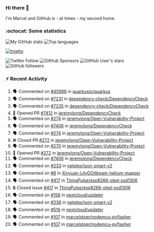 ### Hi there 👋

I'm Marcel and GitHub is - at times - my second home.

<!--
**marcelstoer/marcelstoer** is a ✨ _special_ ✨ repository because its `README.md` (this file) appears on your GitHub profile.

Here are some ideas to get you started:

- 🔭 I’m currently working on ...
- 🌱 I’m currently learning ...
- 👯 I’m looking to collaborate on ...
- 🤔 I’m looking for help with ...
- 💬 Ask me about ...
- 📫 How to reach me: ...
- 😄 Pronouns: ...
- ⚡ Fun fact: ...
-->

### :octocat: Some statistics

<!-- https://github.com/anuraghazra/github-readme-stats -->

![My GitHub stats](https://github-readme-stats.vercel.app/api?username=marcelstoer&count_private=true&show_icons=true&hide_title=true)
![Top languages](https://github-readme-stats.vercel.app/api/top-langs/?username=marcelstoer&layout=compact&count_private=true&show_icons=true&hide_title=true&langs_count=10)

[![trophy](https://github-profile-trophy.vercel.app/?username=marcelstoer)](https://github.com/marcelstoer)

![Twitter Follow](https://img.shields.io/twitter/follow/frightanic?style=social)
![GitHub Sponsors](https://img.shields.io/github/sponsors/marcelstoer?style=social)
![GitHub User's stars](https://img.shields.io/github/stars/marcelstoer?style=social)
![GitHub followers](https://img.shields.io/github/followers/marcelstoer?style=social)

### :zap: Recent Activity

<!--START_SECTION:activity-->
1. 🗣 Commented on [#45988](https://github.com/quarkusio/quarkus/pull/45988#issuecomment-2668311946) in [quarkusio/quarkus](https://github.com/quarkusio/quarkus)
2. 🗣 Commented on [#7231](https://github.com/dependency-check/DependencyCheck/issues/7231#issuecomment-2663419084) in [dependency-check/DependencyCheck](https://github.com/dependency-check/DependencyCheck)
3. 🗣 Commented on [#7235](https://github.com/dependency-check/DependencyCheck/issues/7235#issuecomment-2663272437) in [dependency-check/DependencyCheck](https://github.com/dependency-check/DependencyCheck)
4. 💪 Opened PR [#7412](https://github.com/jeremylong/DependencyCheck/pull/7412) in [jeremylong/DependencyCheck](https://github.com/jeremylong/DependencyCheck)
5. 🗣 Commented on [#274](https://github.com/jeremylong/Open-Vulnerability-Project/pull/274#issuecomment-2661531284) in [jeremylong/Open-Vulnerability-Project](https://github.com/jeremylong/Open-Vulnerability-Project)
6. 🗣 Commented on [#7406](https://github.com/jeremylong/DependencyCheck/issues/7406#issuecomment-2661529213) in [jeremylong/DependencyCheck](https://github.com/jeremylong/DependencyCheck)
7. 🗣 Commented on [#274](https://github.com/jeremylong/Open-Vulnerability-Project/pull/274#issuecomment-2661437535) in [jeremylong/Open-Vulnerability-Project](https://github.com/jeremylong/Open-Vulnerability-Project)
8. ❌ Closed PR [#272](https://github.com/jeremylong/Open-Vulnerability-Project/pull/272) in [jeremylong/Open-Vulnerability-Project](https://github.com/jeremylong/Open-Vulnerability-Project)
9. 🗣 Commented on [#270](https://github.com/jeremylong/Open-Vulnerability-Project/issues/270#issuecomment-2661355543) in [jeremylong/Open-Vulnerability-Project](https://github.com/jeremylong/Open-Vulnerability-Project)
10. 💪 Opened PR [#272](https://github.com/jeremylong/Open-Vulnerability-Project/pull/272) in [jeremylong/Open-Vulnerability-Project](https://github.com/jeremylong/Open-Vulnerability-Project)
11. 🗣 Commented on [#7406](https://github.com/jeremylong/DependencyCheck/issues/7406#issuecomment-2661350172) in [jeremylong/DependencyCheck](https://github.com/jeremylong/DependencyCheck)
12. 🗣 Commented on [#233](https://github.com/netplex/json-smart-v2/pull/233#issuecomment-2656087460) in [netplex/json-smart-v2](https://github.com/netplex/json-smart-v2)
13. 🗣 Commented on [#6](https://github.com/Xinyuan-LilyGO/tbeam-helium-mapper/issues/6#issuecomment-2655656832) in [Xinyuan-LilyGO/tbeam-helium-mapper](https://github.com/Xinyuan-LilyGO/tbeam-helium-mapper)
14. 🗣 Commented on [#417](https://github.com/ThingPulse/esp8266-oled-ssd1306/issues/417#issuecomment-2655655160) in [ThingPulse/esp8266-oled-ssd1306](https://github.com/ThingPulse/esp8266-oled-ssd1306)
15. 🔒 Closed issue [#417](https://github.com/ThingPulse/esp8266-oled-ssd1306/issues/417) in [ThingPulse/esp8266-oled-ssd1306](https://github.com/ThingPulse/esp8266-oled-ssd1306)
16. 🗣 Commented on [#158](https://github.com/nextcloud/updater/issues/158#issuecomment-2650200772) in [nextcloud/updater](https://github.com/nextcloud/updater)
17. 🗣 Commented on [#236](https://github.com/netplex/json-smart-v2/issues/236#issuecomment-2650037148) in [netplex/json-smart-v2](https://github.com/netplex/json-smart-v2)
18. 🗣 Commented on [#516](https://github.com/nextcloud/updater/pull/516#issuecomment-2639974866) in [nextcloud/updater](https://github.com/nextcloud/updater)
19. 🗣 Commented on [#107](https://github.com/marcelstoer/nodemcu-pyflasher/issues/107#issuecomment-2631443363) in [marcelstoer/nodemcu-pyflasher](https://github.com/marcelstoer/nodemcu-pyflasher)
20. 🗣 Commented on [#107](https://github.com/marcelstoer/nodemcu-pyflasher/issues/107#issuecomment-2631414843) in [marcelstoer/nodemcu-pyflasher](https://github.com/marcelstoer/nodemcu-pyflasher)
<!--END_SECTION:activity-->

